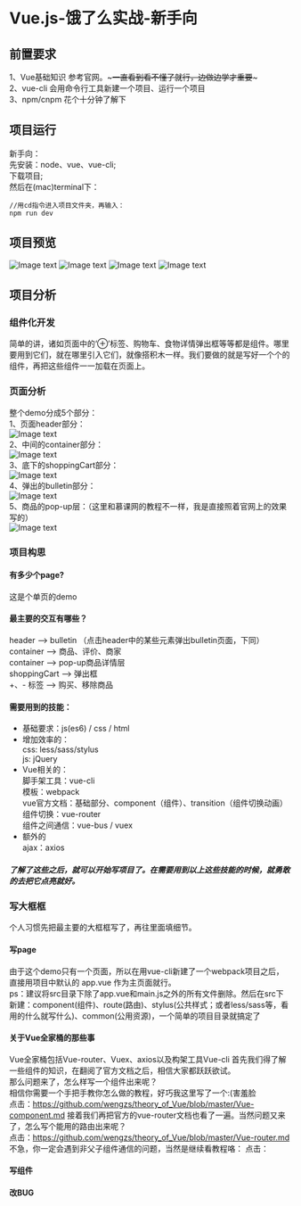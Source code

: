 # Vue.js-饿了么实战-新手向
## 前置要求
1、Vue基础知识 参考官网。~~~一直看到看不懂了就行，边做边学才重要~~~ <br />
2、vue-cli 会用命令行工具新建一个项目、运行一个项目<br />
3、npm/cnpm 花个十分钟了解下<br />
## 项目运行
新手向：<br />
先安装：node、vue、vue-cli;<br />
下载项目;<br />
然后在(mac)terminal下：<br />
```
//用cd指令进入项目文件夹，再输入：
npm run dev
```
## 项目预览
![Image text](https://github.com/wengzs/Vue.js_eleme/blob/master/introduction_gif/eleme1.gif)
![Image text](https://github.com/wengzs/Vue.js_eleme/blob/master/introduction_gif/eleme2.gif)
![Image text](https://github.com/wengzs/Vue.js_eleme/blob/master/introduction_gif/eleme3.gif)
![Image text](https://github.com/wengzs/Vue.js_eleme/blob/master/introduction_gif/eleme4.gif)
## 项目分析

### 组件化开发
简单的讲，诸如页面中的‘⊕’标签、购物车、食物详情弹出框等等都是组件。哪里要用到它们，就在哪里引入它们，就像搭积木一样。我们要做的就是写好一个个的组件，再把这些组件一一加载在页面上。<br />

### 页面分析
整个demo分成5个部分：<br />
1、页面header部分：<br />
![Image text](https://github.com/wengzs/Vue.js_eleme/blob/master/introduction_gif/1.png)<br />
2、中间的container部分：<br />
![Image text](https://github.com/wengzs/Vue.js_eleme/blob/master/introduction_gif/2.png)<br />
3、底下的shoppingCart部分：<br />
![Image text](https://github.com/wengzs/Vue.js_eleme/blob/master/introduction_gif/3.png)<br />
4、弹出的bulletin部分：<br />
![Image text](https://github.com/wengzs/Vue.js_eleme/blob/master/introduction_gif/4.png)<br />
5、商品的pop-up层：（这里和慕课网的教程不一样，我是直接照着官网上的效果写的）<br />
![Image text](https://github.com/wengzs/Vue.js_eleme/blob/master/introduction_gif/5.png)<br />

### 项目构思
#### 有多少个page?<br />
这是个单页的demo<br />
#### 最主要的交互有哪些？<br />
header --> bulletin （点击header中的某些元素弹出bulletin页面，下同）<br />
container --> 商品、评价、商家<br />
container --> pop-up商品详情层<br />
shoppingCart --> 弹出框<br />
+、- 标签 --> 购买、移除商品<br />
#### 需要用到的技能：<br />
- 基础要求：js(es6) / css / html<br />
- 增加效率的：<br />
css: less/sass/stylus<br />
js: jQuery<br />
- Vue相关的：<br />
脚手架工具：vue-cli<br />
模板：webpack<br />
vue官方文档：基础部分、component（组件）、transition（组件切换动画）<br />
组件切换：vue-router<br />
组件之间通信：vue-bus / vuex<br />
- 额外的<br />
ajax：axios<br />
##### 了解了这些之后，就可以开始写项目了。在需要用到以上这些技能的时候，就勇敢的去把它点亮就好。<br />

### 写大框框
个人习惯先把最主要的大框框写了，再往里面填细节。<br />
#### 写page
由于这个demo只有一个页面，所以在用vue-cli新建了一个webpack项目之后，直接用项目中默认的 app.vue 作为主页面就行。<br />
ps：建议将src目录下除了app.vue和main.js之外的所有文件删除。然后在src下新建：component(组件)、route(路由)、stylus(公共样式；或者less/sass等，看用的什么就写什么)、common(公用资源)，一个简单的项目目录就搞定了<br />
#### 关于Vue全家桶的那些事
Vue全家桶包括Vue-router、Vuex、axios以及构架工具Vue-cli
首先我们得了解一些组件的知识，在翻阅了官方文档之后，相信大家都跃跃欲试。<br />
那么问题来了，怎么样写一个组件出来呢？<br />
相信你需要一个手把手教你怎么做的教程，好巧我这里写了一个:(害羞脸 <br />
点击：https://github.com/wengzs/theory_of_Vue/blob/master/Vue-component.md
接着我们再把官方的vue-router文档也看了一遍。当然问题又来了，怎么写个能用的路由出来呢？<br />
点击：https://github.com/wengzs/theory_of_Vue/blob/master/Vue-router.md
不急，你一定会遇到非父子组件通信的问题，当然是继续看教程咯：
点击：
#### 写组件


#### 改BUG

















